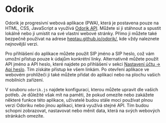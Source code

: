 # Odorik

Odorik je progresivní webová aplikace (PWA), která je postavena pouze na HTML, CSS, JavaScript a využívá [Odorik API](https://heptau.github.io/odorik/swagger/). Můžete si ji stáhnout a spustit lokálně nebo ji umístit na své vlastní webové stránky. Přímo ji můžete také bezpečně používat na adrese [heptau.github.io/odorik/](https://heptau.github.io/odorik/), kde vždy naleznete nejnovější verzi.

Pro přihlášení do aplikace můžete použít SIP jméno a SIP heslo, což vám umožní přístup pouze k údajům konkrétní linky. Alternativně můžete použít API jméno a API heslo, které najdete po přihlášení v sekci [Nastavení účtu -> Api heslo](https://www.odorik.cz/ucet/nastaveni_uctu). Tím získáte přístup ke všem linkám. Po otevření aplikace ve webovém prohlížeči ji také můžete přidat do aplikací nebo na plochu vašich mobilních zařízení.

V souboru `odorik.js` najdete konfiguraci, kterou můžete upravit dle vašich potřeb. Je důležité však mít na paměti, že pokud omezíte nebo zakážete některé funkce této aplikace, uživatelé budou stále moci používat plnou verzi Odoriku nebo jinou aplikaci, která využívá stejné API. Tím budou schopni zobrazovat, nastavovat nebo měnit data, která na svých webových stránkách omezíte.

